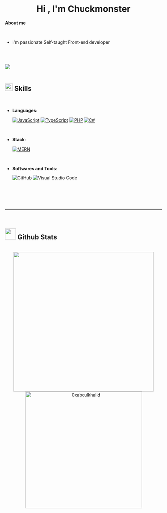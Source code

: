 
<h1 align="center"><b>Hi , I'm Chuckmonster </b></h1>

**About me**

<br>

- I'm passionate Self-taught Front-end developer

<br><br>

<img src="https://user-images.githubusercontent.com/73097560/115834477-dbab4500-a447-11eb-908a-139a6edaec5c.gif"><br><br>

## <img src="https://media2.giphy.com/media/QssGEmpkyEOhBCb7e1/giphy.gif?cid=ecf05e47a0n3gi1bfqntqmob8g9aid1oyj2wr3ds3mg700bl&rid=giphy.gif" width ="25"><b> Skills</b>
<br>

<p align="center">

- **Languages**:
    
    [![JavaScript](https://img.shields.io/badge/JavaScript-yellow.svg?style=for-the-badge&logo=javascript&logoColor=white)](https://shields.io/badges/testspace-tests)
    [![TypeScript](https://img.shields.io/badge/TypeScript-%23007ACC.svg?style=for-the-badge&logo=typescript&logoColor=white)](https://shields.io/badges/testspace-tests)
    [![PHP](https://img.shields.io/badge/PHP-%234F5D95.svg?style=for-the-badge&logo=php&logoColor=white)](https://shields.io/badges/testspace-tests)
[![C#](https://img.shields.io/badge/C%23-%238A00B8.svg?style=for-the-badge&logo=c-sharp&logoColor=white)](https://shields.io/badges/testspace-tests)


<br>   
    
- **Stack**:

   [![MERN](https://img.shields.io/badge/MERN-%2361DAFB.svg?style=for-the-badge)](https://shields.io/badges/testspace-tests)

<br>

- **Softwares and Tools**:

    ![GitHub](https://img.shields.io/badge/github-%23121011.svg?style=for-the-badge&logo=github&logoColor=white)
    ![Visual Studio Code](https://img.shields.io/badge/Visual%20Studio%20Code-0078d7.svg?style=for-the-badge&logo=visual-studio-code&logoColor=white)

<br>

</p>

<br>
<br>

-----

<br>


## <img src="https://media.giphy.com/media/iY8CRBdQXODJSCERIr/giphy.gif" width="35"><b> Github Stats </b>
<br>

<div align="center">

<a href="https://github.com/ChuckmonsterXlx">
  <img src="https://github-readme-stats.vercel.app/api?username=ChuckmonsterXlx&include_all_commits=true&count_private=true&show_icons=true&line_height=20&title_color=7A7ADB&icon_color=2234AE&text_color=D3D3D3&bg_color=0,000000,130F40" width="450"/>
  <img src="https://github-readme-stats.vercel.app/api/top-langs?username=ChuckmonsterXlx&show_icons=true&locale=en&layout=compact&line_height=20&title_color=7A7ADB&icon_color=2234AE&text_color=D3D3D3&bg_color=0,000000,130F40" width="375"  alt="0xabdulkhalid"/>

</a>
</div>
